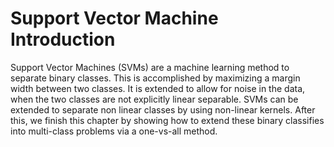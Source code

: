 # Support Vector Machine Introduction

Support Vector Machines (SVMs) are a machine learning method to separate binary classes. This is accomplished by maximizing a margin width between two classes.  It is extended to allow for noise in the data, when the two classes are not explicitly linear separable.  SVMs can be extended to separate non linear classes by using non-linear kernels.  After this, we finish this chapter by showing how to extend these binary classifies into multi-class problems via a one-vs-all method.
